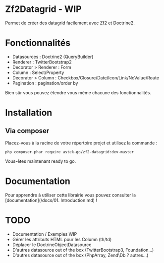 # Zf2Datagrid - WIP

Permet de créer des datagrid facilement avec Zf2 et Doctrine2.

# Fonctionnalités

* Datasources : Doctrine2 (QueryBuilder)
* Renderer : TwitterBootstrap2
* Decorator > Renderer : Form
* Column : Select/Property
* Decorator > Column : Checkbox/Closure/Date/Icon/Link/NoValue/Route
* Pagination : pagination/order by

Bien sûr vous pouvez étendre vous même chacune des fonctionnalités.

# Installation

## Via composer

Placez-vous à la racine de votre répertoire projet et utilisez la commande :

```
php composer.phar require astek-go/zf2-datagrid:dev-master
```

Vous-êtes maintenant ready to go.

# Documentation

Pour apprendre à utiliser cette librairie vous pouvez consulter la [documentation](/docs/01. Introduction.md) !

# TODO

* Documentation / Exemples WIP
* Gérer les attributs HTML pour les Column (th/td)
* Déplacer le DoctrineObjectDatasource
* D'autres datasource out of the box (TwitterBootstrap3, Foundation...)
* D'autres datasource out of the box (PhpArray, Zend\Db ? autres...)
